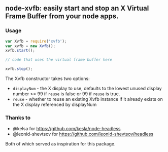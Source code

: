 node-xvfb: easily start and stop an X Virtual Frame Buffer from your node apps.
-----

### Usage

```javascript
var Xvfb = require('xvfb');
var xvfb = new Xvfb();
xvfb.start();

// code that uses the virtual frame buffer here

xvfb.stop();
```

The Xvfb constructor takes two options:

* <code>displayNum</code> - the X display to use, defaults to the lowest unused display number >= 99 if <code>reuse</code> is false or 99 if <code>reuse</code> is true.
* <code>reuse</code> - whether to reuse an existing Xvfb instance if it already exists on the X display referenced by displayNum

### Thanks to

* @kelsa for https://github.com/kesla/node-headless
* @leonid-shevtsov for https://github.com/leonid-shevtsov/headless

Both of which served as inspiration for this package.

